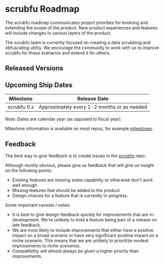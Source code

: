 # scrubfu Roadmap

The scrubfu roadmap communicates project priorities for evolving and extending the scope of the product. New product experiences and features will include changes in various layers of the product.

The scrubfu team is currently focused on creating a data scrubbing and obfuscating utility. We encourage the community to work with us to improve scrubfu for these scenarios and extend it for others.

## Released Versions

## Upcoming Ship Dates

| Milestone                 | Release Date |
|---------------------------|--------------|
| scrubfu 0.x | Approximately every 1-2 months or as needed |

Note: Dates are calendar year (as opposed to fiscal year).

Milestone information is available on most repos, for example [milestones](https://github.com/Grindrodbank/scrubfu/milestones).

## Feedback

The best way to give feedback is to create issues in the [scrubfu](https://github.com/Grindrodbank/scrubfu) repo. 

Although mostly obvious, please give us feedback that will give us insight on the following points:

* Existing features are missing some capability or otherwise don't work well enough.
* Missing features that should be added to the product.
* Design choices for a feature that is currently in-progress.

Some important caveats / notes:

* It is best to give design feedback quickly for improvements that are in-development. We're unlikely to hold a feature being part of a release on late feedback.
* We are most likely to include improvements that either have a positive impact on a broad scenario or have very significant positive impact on a niche scenario. This means that we are unlikely to prioritize modest improvements to niche scenarios.
* Compatibility will almost always be given a higher priority than improvements.

